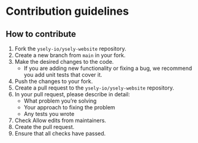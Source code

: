 # Contribution guidelines

## How to contribute

1. Fork the `ysely-io/ysely-website` repository.
2. Create a new branch from `main` in your fork.
3. Make the desired changes to the code.
    * If you are adding new functionality or fixing a bug, we recommend you add unit tests that cover it.
4. Push the changes to your fork.
5. Create a pull request to the `ysely-io/ysely-website` repository.
6. In your pull request, please describe in detail:
    * What problem you’re solving
    * Your approach to fixing the problem
    * Any tests you wrote
7. Check Allow edits from maintainers.
8. Create the pull request.
9. Ensure that all checks have passed.
